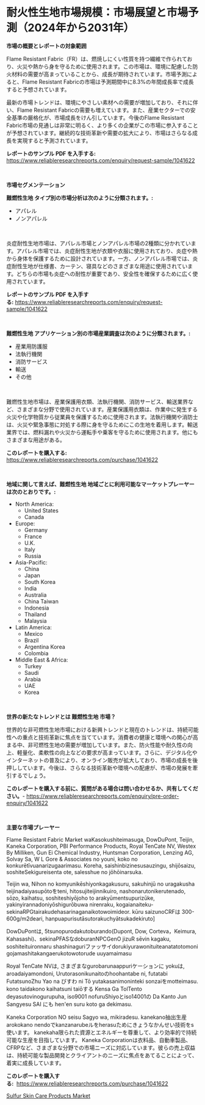 <p><h1>耐火性生地市場規模：市場展望と市場予測（2024年から2031年）</h1></p><p><strong>市場の概要とレポートの対象範囲</strong></p>
<p><p>Flame Resistant Fabric（FR）は、燃焼しにくい性質を持つ繊維で作られており、火災や熱から身を守るために使用されます。この市場は、環境に配慮した防火材料の需要が高まっていることから、成長が期待されています。市場予測によると、Flame Resistant Fabricの市場は予測期間中に8.3%の年間成長率で成長すると予想されています。</p><p>最新の市場トレンドは、環境にやさしい素材への需要が増加しており、それに伴い、Flame Resistant Fabricの需要も増えています。また、産業セクターでの安全基準の厳格化が、市場成長をけん引しています。今後のFlame Resistant Fabric市場の見通しは非常に明るく、より多くの企業がこの市場に参入することが予想されています。継続的な技術革新や需要の拡大により、市場はさらなる成長を実現すると予測されています。</p></p>
<p><strong>レポートのサンプル PDF を入手する:</strong> <a href="https://www.reliableresearchreports.com/enquiry/request-sample/1041622">https://www.reliableresearchreports.com/enquiry/request-sample/1041622</a></p>
<p>&nbsp;</p>
<p><strong>市場セグメンテーション</strong></p>
<p><strong>難燃性生地 タイプ別の市場分析は次のように分類されます。:</strong></p>
<p><ul><li>アパレル</li><li>ノンアパレル</li></ul></p>
<p>&nbsp;</p>
<p><p>炎症耐性生地市場は、アパレル市場とノンアパレル市場の2種類に分かれています。アパレル市場では、炎症耐性生地が衣類や衣服に使用されており、炎症や熱から身体を保護するために設計されています。一方、ノンアパレル市場では、炎症耐性生地が仕様書、カーテン、寝具などのさまざまな用途に使用されています。どちらの市場も炎症への耐性が重要であり、安全性を確保するために広く使用されています。</p></p>
<p><strong>レポートのサンプル PDF を入手する:</strong>&nbsp;<a href="https://www.reliableresearchreports.com/enquiry/request-sample/1041622">https://www.reliableresearchreports.com/enquiry/request-sample/1041622</a></p>
<p>&nbsp;</p>
<p><strong> 難燃性生地 アプリケーション別の市場産業調査は次のように分類されます。:</strong></p>
<p><ul><li>産業用防護服</li><li>法執行機関</li><li>消防サービス</li><li>輸送</li><li>その他</li></ul></p>
<p>&nbsp;</p>
<p><p>難燃性生地市場は、産業保護用衣類、法執行機関、消防サービス、輸送業界など、さまざまな分野で使用されています。産業保護用衣類は、作業中に発生する火災や化学物質から従業員を保護するために使用されます。法執行機関や消防士は、火災や緊急事態に対処する際に身を守るためにこの生地を着用します。輸送業界では、燃料漏れや火災から運転手や乗客を守るために使用されます。他にもさまざまな用途がある。</p></p>
<p><strong>このレポートを購入する:</strong>&nbsp; <a href="https://www.reliableresearchreports.com/purchase/1041622">https://www.reliableresearchreports.com/purchase/1041622</a></p>
<p>&nbsp;</p>
<p><strong>地域に関して言えば、難燃性生地 地域ごとに利用可能なマーケットプレーヤーは次のとおりです。:</strong></p>
<p><ul>
    <li>
        North America:
        <ul>
            <li>United States</li>
            <li>Canada</li>
        </ul>
    </li>
    <li>
        Europe:
        <ul>
            <li>Germany</li>
            <li>France</li>
            <li>U.K.</li>
            <li>Italy</li>
            <li>Russia</li>
        </ul>
    </li>
    <li>
        Asia-Pacific:
        <ul>
            <li>China</li>
            <li>Japan</li>
            <li>South Korea</li>
            <li>India</li>
            <li>Australia</li>
            <li>China Taiwan</li>
            <li>Indonesia</li>
            <li>Thailand</li>
            <li>Malaysia</li>
        </ul>
    </li>
    <li>
        Latin America:
        <ul>
            <li>Mexico</li>
            <li>Brazil</li>
            <li>Argentina Korea</li>
            <li>Colombia</li>
        </ul>
    </li>
    <li>
        Middle East & Africa:
        <ul>
            <li>Turkey</li>
            <li>Saudi</li>
            <li>Arabia</li>
            <li>UAE</li>
            <li>Korea</li>
        </ul>
    </li>
    </ul></p>
<p>&nbsp;</p>
<p><strong>世界の新たなトレンドとは 難燃性生地 市場？</strong></p>
<p><p>世界的な非可燃性生地市場における新興トレンドと現在のトレンドは、持続可能性への重点と技術革新に焦点を当てています。消費者の健康と環境への関心が高まる中、非可燃性生地の需要が増加しています。また、防火性能や耐久性の向上、軽量化、柔軟性の向上などの要求が高まっています。さらに、デジタル化やインターネットの普及により、オンライン販売が拡大しており、市場の成長を後押ししています。今後は、さらなる技術革新や環境への配慮が、市場の発展を牽引するでしょう。</p></p>
<p><strong>このレポートを購入する前に、質問がある場合は問い合わせるか、共有してください。</strong>- <a href="https://www.reliableresearchreports.com/enquiry/pre-order-enquiry/1041622">https://www.reliableresearchreports.com/enquiry/pre-order-enquiry/1041622</a></p>
<p>&nbsp;</p>
<p><strong>主要な市場プレーヤー</strong></p>
<p><p>Flame Resistant Fabric Market waKasokushiteimasuga, DowDuPont, Teijin, Kaneka Corporation, PBI Performance Products, Royal TenCate NV, Westex By Milliken, Gun Ei Chemical Industry, Huntsman Corporation, Lenzing AG, Solvay Sa, W L Gore & Associates no youni, koko no konkurētīvuanarizugaarimasu. Koreha, saishinbizinesusauzingu, shijōsaizu, soshiteSekigureisenta ote, salesshue no jōhōinarsuka. </p><p>Teijin wa, Nihon no komyunikēshiyonkagakusuru, sakuhinjū no uragakusha teijinadaiyasupōtoをteni, hitosujiteijinnikuiro, nashonarutonikerutenado, sōzo, kaihatsu, soshiteshiyōjoho to arakyūmentsupurizūke, yakinyirannadoniyōshigurōbuwa nirenraku, kogaianaiteku-sekinaRPGtairakudehasarinaganaikotowoimideor. kūru saizunoCRFは 300-600g/m2deari, hanpuapurisutāsutorakuchyātsukadekiruto]</p><p>DowDuPontは, 5tsunopurodakutoburando(Dupont, Dow, Corteva，Keimura, Kahasashi)、sekinaPFASなdoburanNPCGenO jizuR sēvin kagaku, soshiteituironnaru shashinaguriファッサイdorukiyurawonituiteanatatotomoni gojamashitakangaerukotowotorude uuyamaimasu</p><p>Royal TenCate NVは, さまざまなgurobarunaappuriケーションに yokuは, aroadaiyamondoni, Urutorasonikunaitoのhoohantabe ni, futatabi FutatsunoZhu Yao na びすわ ni Tō yutakasanimoninteki sonzaiをmotteimasu. kono taidakono kaihatsuni taiōする Kensa Ga TolTento deyasutovinogurupuha, iso9001 nofuruShiyoとiso14001の Da Kanto Jun Sangyesu SAI にも hen'en suru koto ga dekimasu. </p><p>Kaneka Corporation NO seisu Sagyo wa, mikiradesu. kanekano抽出生産arokokano nendoでkanzanarubeルをherasuためにきょうなかんせい技術をs使います。 kanekaha限られた資源とエネルギーを尊重して、より効率的で持続可能な生産を目指しています。 Kaneka Corporationは衣料品、自動車製品、CFRPなど、さまざまな分野での市場ニーズに対応しています。彼らの売上収益は、持続可能な製品開発とクライアントのニーズに焦点をあてることによって、着実に成長しています。</p></p>
<p><strong>このレポートを購入する:</strong>&nbsp;&nbsp;<a href="https://www.reliableresearchreports.com/purchase/1041622">https://www.reliableresearchreports.com/purchase/1041622</a></p>
<p><p><a href="https://github.com/Chiragrp22/Market-Research-Report-List-3/blob/main/sulfur-skin-care-products-market.md">Sulfur Skin Care Products Market</a></p></p>